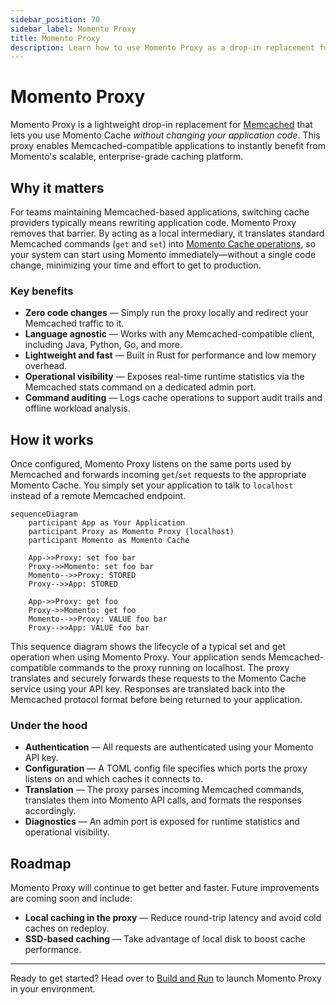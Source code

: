 ```yaml
---
sidebar_position: 70
sidebar_label: Momento Proxy
title: Momento Proxy
description: Learn how to use Momento Proxy as a drop-in replacement for Memcached with no code changes
---
```


# Momento Proxy

Momento Proxy is a lightweight drop-in replacement for [Memcached](https://memcached.org/) that lets you use Momento Cache *without changing your application code*. This proxy enables Memcached-compatible applications to instantly benefit from Momento's scalable, enterprise-grade caching platform.

## Why it matters

For teams maintaining Memcached-based applications, switching cache providers typically means rewriting application code. Momento Proxy removes that barrier. By acting as a local intermediary, it translates standard Memcached commands (`get` and `set`) into [Momento Cache operations](/cache/develop/api-reference#data-apis), so your system can start using Momento immediately—without a single code change, minimizing your time and effort to get to production.

### Key benefits

- **Zero code changes** — Simply run the proxy locally and redirect your Memcached traffic to it.
- **Language agnostic** — Works with any Memcached-compatible client, including Java, Python, Go, and more.
- **Lightweight and fast** — Built in Rust for performance and low memory overhead.
- **Operational visibility** — Exposes real-time runtime statistics via the Memcached stats command on a dedicated admin port.
- **Command auditing** — Logs cache operations to support audit trails and offline workload analysis.

## How it works

Once configured, Momento Proxy listens on the same ports used by Memcached and forwards incoming `get`/`set` requests to the appropriate Momento Cache. You simply set your application to talk to `localhost` instead of a remote Memcached endpoint.

```mermaid
sequenceDiagram
    participant App as Your Application
    participant Proxy as Momento Proxy (localhost)
    participant Momento as Momento Cache

    App->>Proxy: set foo bar
    Proxy->>Momento: set foo bar
    Momento-->>Proxy: STORED
    Proxy-->>App: STORED

    App->>Proxy: get foo
    Proxy->>Momento: get foo
    Momento-->>Proxy: VALUE foo bar
    Proxy-->>App: VALUE foo bar
```

This sequence diagram shows the lifecycle of a typical set and get operation when using Momento Proxy. Your application sends Memcached-compatible commands to the proxy running on localhost. The proxy translates and securely forwards these requests to the Momento Cache service using your API key. Responses are translated back into the Memcached protocol format before being returned to your application.

### Under the hood

* **Authentication** — All requests are authenticated using your Momento API key.
* **Configuration** — A TOML config file specifies which ports the proxy listens on and which caches it connects to.
* **Translation** — The proxy parses incoming Memcached commands, translates them into Momento API calls, and formats the responses accordingly.
* **Diagnostics** — An admin port is exposed for runtime statistics and operational visibility.

## Roadmap

Momento Proxy will continue to get better and faster. Future improvements are coming soon and include:

- **Local caching in the proxy** — Reduce round-trip latency and avoid cold caches on redeploy.
- **SSD-based caching** — Take advantage of local disk to boost cache performance.

---

Ready to get started? Head over to [Build and Run](/docs/cache/proxy/build-and-run) to launch Momento Proxy in your environment.

